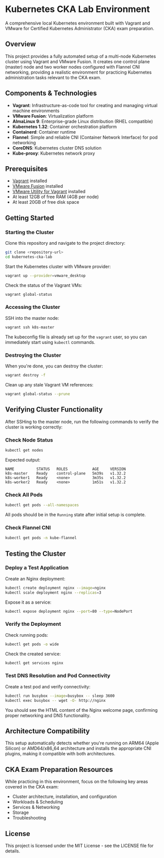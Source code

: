 # Kubernetes CKA Lab Environment

A comprehensive local Kubernetes environment built with Vagrant and VMware for Certified Kubernetes Administrator (CKA) exam preparation.

## Overview

This project provides a fully automated setup of a multi-node Kubernetes cluster using Vagrant and VMware Fusion. It creates one control plane (master) node and two worker nodes configured with Flannel CNI networking, providing a realistic environment for practicing Kubernetes administration tasks relevant to the CKA exam.

## Components & Technologies

- **Vagrant**: Infrastructure-as-code tool for creating and managing virtual machine environments
- **VMware Fusion**: Virtualization platform
- **AlmaLinux 9**: Enterprise-grade Linux distribution (RHEL compatible)
- **Kubernetes 1.32**: Container orchestration platform
- **Containerd**: Container runtime
- **Flannel**: Simple and reliable CNI (Container Network Interface) for pod networking
- **CoreDNS**: Kubernetes cluster DNS solution
- **Kube-proxy**: Kubernetes network proxy

## Prerequisites

- [Vagrant](https://www.vagrantup.com/downloads) installed
- [VMware Fusion](https://blogs.vmware.com/teamfusion/2024/05/fusion-pro-now-available-free-for-personal-use.html) installed
- [VMware Utility for Vagrant](https://www.vagrantup.com/docs/providers/vmware/installation) installed
- At least 12GB of free RAM (4GB per node)
- At least 20GB of free disk space

## Getting Started

### Starting the Cluster

Clone this repository and navigate to the project directory:

```bash
git clone <repository-url>
cd kubernetes-cka-lab
```

Start the Kubernetes cluster with VMware provider:

```bash
vagrant up --provider=vmware_desktop
```

Check the status of the Vagrant VMs:

```bash
vagrant global-status
```

### Accessing the Cluster

SSH into the master node:

```bash
vagrant ssh k8s-master
```

The kubeconfig file is already set up for the `vagrant` user, so you can immediately start using `kubectl` commands.

### Destroying the Cluster

When you're done, you can destroy the cluster:

```bash
vagrant destroy -f
```

Clean up any stale Vagrant VM references:

```bash
vagrant global-status --prune
```

## Verifying Cluster Functionality

After SSHing to the master node, run the following commands to verify the cluster is working correctly:

### Check Node Status

```bash
kubectl get nodes
```

Expected output:
```
NAME          STATUS   ROLES           AGE     VERSION
k8s-master    Ready    control-plane   5m39s   v1.32.2
k8s-worker1   Ready    <none>          3m35s   v1.32.2
k8s-worker2   Ready    <none>          1m51s   v1.32.2
```

### Check All Pods

```bash
kubectl get pods --all-namespaces
```

All pods should be in the `Running` state after initial setup is complete.

### Check Flannel CNI

```bash
kubectl get pods -n kube-flannel
```

## Testing the Cluster

### Deploy a Test Application

Create an Nginx deployment:

```bash
kubectl create deployment nginx --image=nginx
kubectl scale deployment nginx --replicas=3
```

Expose it as a service:

```bash
kubectl expose deployment nginx --port=80 --type=NodePort
```

### Verify the Deployment

Check running pods:

```bash
kubectl get pods -o wide
```

Check the created service:

```bash
kubectl get services nginx
```

### Test DNS Resolution and Pod Connectivity

Create a test pod and verify connectivity:

```bash
kubectl run busybox --image=busybox -- sleep 3600
kubectl exec busybox -- wget -O- http://nginx
```

You should see the HTML content of the Nginx welcome page, confirming proper networking and DNS functionality.

## Architecture Compatibility

This setup automatically detects whether you're running on ARM64 (Apple Silicon) or AMD64/x86_64 architecture and installs the appropriate CNI plugins, making it compatible with both architectures.

## CKA Exam Preparation Resources

While practicing in this environment, focus on the following key areas covered in the CKA exam:

- Cluster architecture, installation, and configuration
- Workloads & Scheduling
- Services & Networking
- Storage
- Troubleshooting

## License

This project is licensed under the MIT License - see the LICENSE file for details.